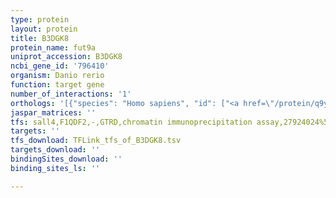 ```yaml
---
type: protein
layout: protein
title: B3DGK8
protein_name: fut9a
uniprot_accession: B3DGK8
ncbi_gene_id: '796410'
organism: Danio rerio
function: target gene
number_of_interactions: '1'
orthologs: '[{"species": "Homo sapiens", "id": ["<a href=\"/protein/q9y231\">Q9Y231</a>"]}, {"species": "Mus musculus", "id": ["<a href=\"/protein/o88819\">O88819</a>"]}, {"species": "Rattus norvegicus", "id": ["<a href=\"/protein/q99jb3\">Q99JB3</a>"]}, {"species": "Caenorhabditis elegans", "id": ["<a href=\"/protein/g5eel7\">G5EEL7</a>", "G5EE06", "G5EFP5"]}]'
jaspar_matrices: ''
tfs: sall4,F1QDF2,-,GTRD,chromatin immunoprecipitation assay,27924024%5Buid%5D,No
targets: ''
tfs_download: TFLink_tfs_of_B3DGK8.tsv
targets_download: ''
bindingSites_download: ''
binding_sites_ls: ''

---
```

